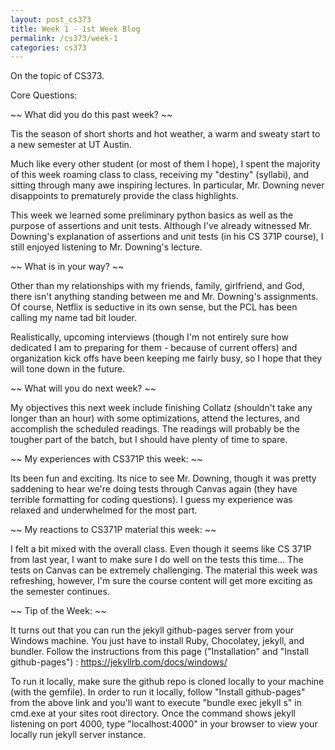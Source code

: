 ```yaml
---
layout: post_cs373
title: Week 1 - 1st Week Blog
permalink: /cs373/week-1
categories: cs373
---
```


On the topic of CS373.

Core Questions:

~~ What did you do this past week? ~~

Tis the season of short shorts and hot weather, a warm and sweaty start to a new semester at UT Austin. 

Much like every other student (or most of them I hope), I spent the majority of this week roaming class to class, receiving my "destiny" (syllabi), and sitting through many awe inspiring lectures. In particular, Mr. Downing never disappoints to prematurely provide the class highlights. 

This week we learned some preliminary python basics as well as the purpose of assertions and unit tests. Although I've already witnessed Mr. Downing's explanation of assertions and unit tests (in his CS 371P course), I still enjoyed listening to Mr. Downing's lecture. 



~~ What is in your way? ~~

Other than my relationships with my friends, family, girlfriend, and God, there isn't anything standing between me and Mr. Downing's assignments. Of course, Netflix is seductive in its own sense, but the PCL has been calling my name tad bit louder.

Realistically, upcoming interviews (though I'm not entirely sure how dedicated I am to preparing for them - because of current offers) and organization kick offs have been keeping me fairly busy, so I hope that they will tone down in the future.



~~ What will you do next week? ~~

My objectives this next week include finishing Collatz (shouldn't take any longer than an hour) with some optimizations, attend the lectures, and accomplish the scheduled readings. The readings will probably be the tougher part of the batch, but I should have plenty of time to spare.



~~ My experiences with CS371P this week: ~~

Its been fun and exciting. Its nice to see Mr. Downing, though it was pretty saddening to hear we're doing tests through Canvas again (they have terrible formatting for coding questions). I guess my experience was relaxed and underwhelmed for the most part.



~~ My reactions to CS371P material this week: ~~

I felt a bit mixed with the overall class. Even though it seems like CS 371P from last year, I want to make sure I do well on the tests this time... The tests on Canvas can be extremely challenging. The material this week was refreshing, however, I'm sure the course content will get more exciting as the semester continues.



~~ Tip of the Week: ~~

It turns out that you can run the jekyll github-pages server from your Windows machine. You just have to install Ruby, Chocolatey, jekyll, and bundler. Follow the instructions from this page ("Installation" and "Install github-pages") :
https://jekyllrb.com/docs/windows/

To run it locally, make sure the github repo is cloned locally to your machine (with the gemfile). In order to run it locally, follow "Install github-pages" from the above link and you'll want to execute "bundle exec jekyll s" in cmd.exe at your sites root directory. Once the command shows jekyll listening on port 4000, type "localhost:4000" in your browser to view your locally run jekyll server instance.
